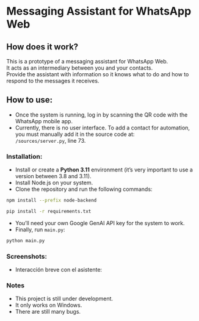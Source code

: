 # Messaging Assistant for WhatsApp Web

## How does it work?
This is a prototype of a messaging assistant for WhatsApp Web.  
It acts as an intermediary between you and your contacts.  
Provide the assistant with information so it knows what to do and how to respond to the messages it receives.

## How to use:
- Once the system is running, log in by scanning the QR code with the WhatsApp mobile app.
- Currently, there is no user interface. To add a contact for automation, you must manually add it in the source code at:  
  `/sources/server.py`, line 73.

### Installation:
- Install or create a __Python 3.11__ environment (it’s very important to use a version between 3.8 and 3.11).
- Install Node.js on your system.
- Clone the repository and run the following commands:

```bash
npm install --prefix node-backend
```

```bash
pip install -r requirements.txt
```
- You’ll need your own Google GenAI API key for the system to work.
- Finally, run ``main.py``:

```bash
python main.py
```

### Screenshots:
- Interacción breve con el asistente:



### Notes
- This project is still under development.
- It only works on Windows.
- There are still many bugs.